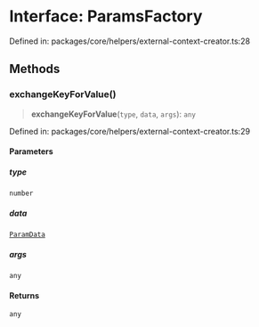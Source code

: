 # Interface: ParamsFactory

Defined in: packages/core/helpers/external-context-creator.ts:28

## Methods

### exchangeKeyForValue()

> **exchangeKeyForValue**(`type`, `data`, `args`): `any`

Defined in: packages/core/helpers/external-context-creator.ts:29

#### Parameters

##### type

`number`

##### data

[`ParamData`](../../common/type-aliases/ParamData.md)

##### args

`any`

#### Returns

`any`

